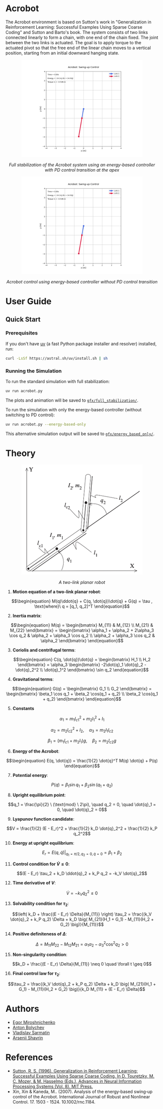 # Acrobot

The Acrobot environment is based on Sutton's work in "Generalization in Reinforcement Learning: Successful Examples Using Sparse Coarse Coding" and Sutton and Barto's book. The system consists of two links connected linearly to form a chain, with one end of the chain fixed. The joint between the two links is actuated. The goal is to apply torque to the actuated pivot so that the free end of the linear chain moves to a vertical position, starting from an initial downward hanging state.


<p align="center">
  <img src="gfx/full_stabilization/acrobot.gif" alt="full stablization of acrobot" width="400">
</p>
<p align="center">
  <em>Full stabilization of the Acrobot system using an energy-based controller with PD control transition at the apex</em>
</p>

<p align="center">
  <img src="gfx/energy_based_only/acrobot.gif" alt="full stablization of acrobot" width="400">
</p>
<p align="center">
  <em>Acrobot control using energy-based controller without PD control transition</em>
</p>


# User Guide

## Quick Start

### Prerequisites

If you don't have [uv](https://github.com/astral-sh/uv) (a fast Python package installer and resolver) installed, run:

```bash
curl -LsSf https://astral.sh/uv/install.sh | sh
```

### Running the Simulation

To run the standard simulation with full stabilization:

```bash
uv run acrobot.py
```

The plots and animation will be saved to [`gfx/full_stabilization/`](./gfx/full_stabilization/).

To run the simulation with only the energy-based controller (without switching to PD control):

```bash
uv run acrobot.py --energy-based-only
```

This alternative simulation output will be saved to [`gfx/energy_based_only/`](./gfx/energy_based_only/).


# Theory

<p align="center">
  <img src="gfx/two-link_planner_robot.png" alt="two link planner robot" width="400">
</p>
<p align="center">
  <em>A two-link planar robot</em>
</p>

1. **Motion equation of a two-link planar robot**:
```math
\begin{equation}
   M(q)\ddot{q} + C(q, \dot{q})\dot{q} + G(q) = \tau , \text{where}\ q = [q_1, q_2]^T
\end{equation}
```

2. **Inertia matrix**:
```math
\begin{equation}
   M(q) = \begin{bmatrix} 
   M_{11} & M_{12} \\ 
   M_{21} & M_{22} 
   \end{bmatrix} = \begin{bmatrix} 
   \alpha_1 + \alpha_2 + 2\alpha_3 \cos q_2 & \alpha_2 + \alpha_3 \cos q_2 \\ 
   \alpha_2 + \alpha_3 \cos q_2 & \alpha_2 
   \end{bmatrix}
   \end{equation}
```

3. **Coriolis and centrifugal terms**:
```math
\begin{equation}
   C(q, \dot{q})\dot{q} = \begin{bmatrix} 
   H_1 \\ 
   H_2 
   \end{bmatrix} = \alpha_3 \begin{bmatrix} 
   -2\dot{q}_1 \dot{q}_2 - \dot{q}_2^2 \\ 
   \dot{q}_1^2 
   \end{bmatrix} \sin q_2
   \end{equation}
```

4. **Gravitational terms**:
```math
\begin{equation}
   G(q) = \begin{bmatrix} 
   G_1 \\ 
   G_2 
   \end{bmatrix} = \begin{bmatrix} 
   \beta_1 \cos q_1 + \beta_2 \cos(q_1 + q_2) \\ 
   \beta_2 \cos(q_1 + q_2) 
   \end{bmatrix}
   \end{equation}
```

5. **Constants**
```math

\alpha_1 = m_1 l_{c1}^2 + m_2 l_1^2 + I_1 
```
```math
\alpha_2 = m_2 l_{c2}^2 + I_2, \quad \alpha_3 = m_2 l_1 l_{c2} 
```
```math
\beta_1 = (m_1 l_{c1} + m_2 l_1)g, \quad \beta_2 = m_2 l_{c2}g

```

6. **Energy of the Acrobot**:
```math
\begin{equation}
   E(q, \dot{q}) = \frac{1}{2} \dot{q}^T M(q) \dot{q} + P(q)
\end{equation}
```

7. **Potential energy**:
```math
\begin{equation}
   P(q) = \beta_1 \sin q_1 + \beta_2 \sin(q_1 + q_2)
\end{equation}
```

8. **Upright equilibrium point**:

```math
q_1 = \frac{\pi}{2} \ (\text{mod} \ 2\pi), \quad q_2 = 0, \quad \dot{q}_1 = 0, \quad \dot{q}_2 = 0
```

9. **Lyapunov function candidate**:

```math
V = \frac{1}{2} (E - E_r)^2 + \frac{1}{2} k_D \dot{q}_2^2 + \frac{1}{2} k_P q_2^2
```

10. **Energy at upright equilibrium**:

```math
E_r = E(q, \dot{q}) \big|_{q_1 = \pi/2, \, q_2 = 0, \, \dot{q} = 0} = \beta_1 + \beta_2
```

11. **Control condition for $`\dot{V} \le 0`$**:

```math
(E - E_r) \tau_2 + k_D \ddot{q}_2 + k_P q_2 = -k_V \dot{q}_2
```

12. **Time derivative of $`V`$**:

```math
\dot{V} = -k_V \dot{q}_2^2 \leq 0
```

13. **Solvability condition for $`\tau_2`$**:

```math
\left( k_D + \frac{(E - E_r) \Delta}{M_{11}} \right) \tau_2 = \frac{(k_V \dot{q}_2 + k_P q_2) \Delta + k_D \big( M_{21}(H_1 + G_1) - M_{11}(H_2 + G_2) \big)}{M_{11}}
```

14. **Positive definiteness of $`\Delta`$**:

```math
\Delta = M_{11} M_{22} - M_{12} M_{21} = \alpha_1 \alpha_2 - \alpha_3^2 \cos^2 q_2 > 0
```

15. **Non-singularity condition**:

```math
k_D + \frac{(E - E_r) \Delta}{M_{11}} \neq 0 \quad \forall t \geq 0
```

16. **Final control law for $`\tau_2`$**:
```math
\tau_2 = \frac{(k_V \dot{q}_2 + k_P q_2) \Delta + k_D \big( M_{21}(H_1 + G_1) - M_{11}(H_2 + G_2) \big)}{k_D M_{11} + (E - E_r) \Delta}
```



# Authors
* [Egor Miroshnichenko](https://github.com/Chenkomirosh)
* [Anton Bolychev](https://github.com/antonbolychev)
* [Vladislav Sarmatin](https://github.com/VladSarm)
* [Arsenii Shavrin](https://github.com/ArseniiSh)

# References
* [Sutton, R. S. (1996). Generalization in Reinforcement Learning: Successful Examples Using Sparse Coarse Coding. In D. Touretzky, M. C. Mozer, & M. Hasselmo (Eds.), Advances in Neural Information Processing Systems (Vol. 8). MIT Press.](https://proceedings.neurips.cc/paper/1995/file/8f1d43620bc6bb580df6e80b0dc05c48-Paper.pdf
)
* Xin, Xin & Kaneda, M.. (2007). Analysis of the energy‐based swing‐up control of the Acrobot. International Journal of Robust and Nonlinear Control. 17. 1503 - 1524. 10.1002/rnc.1184. 


